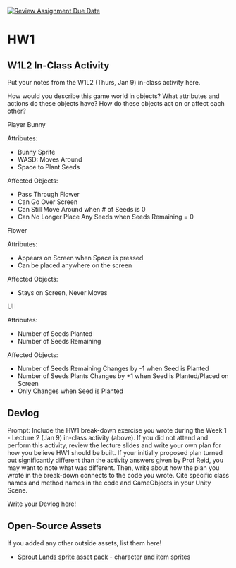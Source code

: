 [![Review Assignment Due Date](https://classroom.github.com/assets/deadline-readme-button-22041afd0340ce965d47ae6ef1cefeee28c7c493a6346c4f15d667ab976d596c.svg)](https://classroom.github.com/a/MjLLqDcN)
# HW1
## W1L2 In-Class Activity

Put your notes from the W1L2 (Thurs, Jan 9) in-class activity here.

How would you describe this game world in objects?
What attributes and actions do these objects have?
How do these objects act on or affect each other?

Player Bunny

Attributes: 
- Bunny Sprite
- WASD: Moves Around
- Space to Plant Seeds

Affected Objects:
- Pass Through Flower 
- Can Go Over Screen
- Can Still Move Around when # of Seeds is 0
- Can No Longer Place Any Seeds when Seeds Remaining = 0

Flower

Attributes:
- Appears on Screen when Space is pressed
- Can be placed anywhere on the screen

Affected Objects:
- Stays on Screen, Never Moves

UI

Attributes:
- Number of Seeds Planted
- Number of Seeds Remaining

Affected Objects:
- Number of Seeds Remaining Changes by -1 when Seed is Planted
- Number of Seeds Plants Changes by +1 when Seed is Planted/Placed on Screen
- Only Changes when Seed is Planted




## Devlog
Prompt: Include the HW1 break-down exercise you wrote during the Week 1 - Lecture 2 (Jan 9) in-class activity (above). If you did not attend and perform this activity, review the lecture slides and write your own plan for how you believe HW1 should be built. If your initially proposed plan turned out significantly different than the activity answers given by Prof Reid, you may want to note what was different. Then, write about how the plan you wrote in the break-down connects to the code you wrote. Cite specific class names and method names in the code and GameObjects in your Unity Scene.


Write your Devlog here!


## Open-Source Assets
If you added any other outside assets, list them here!
- [Sprout Lands sprite asset pack](https://cupnooble.itch.io/sprout-lands-asset-pack) - character and item sprites
